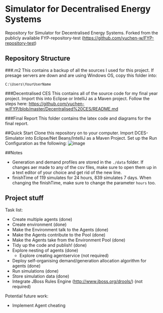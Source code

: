 # Simulator for Decentralised Energy Systems
Repository for Simulator for Decentralised Energy Systems. Forked from the publicly available FYP-repository-test (https://github.com/yuchen-w/FYP-repository-test)
## Repository Structure
###.m2 
This contains a backup of all the sources I used for this project. If presage servers are down and are using Windows OS, copy this folder into:
```
C:\Users\YourUserName
```
###Decentralised CES
This contains all of the source code for my final year project. Import this into Eclipse or IntelliJ as a Maven project. Follow the steps here: https://github.com/yuchen-w/FYP/blob/master/Decentralised%20CES/README.md

###Final Report
This folder contains the latex code and diagrams for the final report.

##Quick Start
Clone this repository on to your computer. Import DCES-Simulator into Eclipse/Net Beans/IntelliJ as a Maven Project.
Set up the Run Configuration as the following:
![image](https://cloud.githubusercontent.com/assets/3355737/8119285/4df7767a-108c-11e5-9cb6-6162bc0e47cd.png)

##Notes
- Generation and demand profiles are stored in the `./data` folder. If changes aer made to any of the csv files, make sure to open them up in a text editor of your choice and get rid of the new line. 
- finishTime of 119 simulates for 24 hours, 839 simulates 7 days. When changing the finishTime, make sure to change the parameter `hours` too.


## Project stuff
Task list: 
- Create multiple agents (done)
- Create environment (done)
- Make the Environment talk to the Agents (done)
- Make the Agents contribute to the Pool (done)
- Make the Agents take from the Environment Pool (done)
- Tidy up the code and publish! (done)
- Explore nesting of agents (done)
  - Explore creating agentservice (not required)
- Deploy self-organising demand/generation allocation algorithm for agents (done)
- Run simulations (done)
- Store simulation data (done)
- Integrate JBoss Rules Engine (http://www.jboss.org/drools/) (not required)

Potential future work:
- Implement Agent cheating

